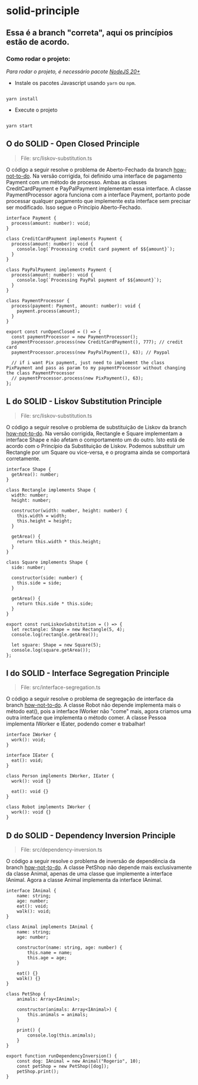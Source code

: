 # solid-principle

## Essa é a branch "correta", aqui os princípios estão de acordo.

### Como rodar o projeto:

_Para rodar o projeto, é necessário pacote [NodeJS 20+](https://nodejs.org/en/download/)_

- Instale os pacotes Javascript usando `yarn` ou `npm`.

```

yarn install

```

- Execute o projeto

```

yarn start

```

## O do SOLID - Open Closed Principle

> File: src/liskov-substitution.ts

O código a seguir resolve o problema de Aberto-Fechado da branch [how-not-to-do](https://github.com/cracogabriel/solid-principle/tree/how-not-to-do?tab=readme-ov-file#o-do-solid---open-closed-principle). Na versão corrigida, foi definido uma interface de pagamento Payment com um método de processo. Ambas as classes CreditCardPayment e PayPalPayment implementam essa interface. A classe PaymentProcessor agora funciona com a interface Payment, portanto pode processar qualquer pagamento que implemente esta interface sem precisar ser modificado. Isso segue o Princípio Aberto-Fechado.

```
interface Payment {
  process(amount: number): void;
}

class CreditCardPayment implements Payment {
  process(amount: number): void {
    console.log(`Processing credit card payment of $${amount}`);
  }
}

class PayPalPayment implements Payment {
  process(amount: number): void {
    console.log(`Processing PayPal payment of $${amount}`);
  }
}

class PaymentProcessor {
  process(payment: Payment, amount: number): void {
    payment.process(amount);
  }
}

export const runOpenClosed = () => {
  const paymentProcessor = new PaymentProcessor();
  paymentProcessor.process(new CreditCardPayment(), 777); // credit card
  paymentProcessor.process(new PayPalPayment(), 63); // Paypal

  // if i want Pix payment, just need to implement the class PixPayment and pass as param to my paymentProcessor without changing the class PaymentProcessor
  // paymentProcessor.process(new PixPayment(), 63);
};
```

## L do SOLID - Liskov Substitution Principle

> File: src/liskov-substitution.ts

O código a seguir resolve o problema de substituição de Liskov da branch [how-not-to-do](https://github.com/cracogabriel/solid-principle/tree/how-not-to-do?tab=readme-ov-file#l-do-solid---liskov-substitution-principle). Na versão corrigida, Rectangle e Square implementam a interface Shape e não afetam o comportamento um do outro. Isto está de acordo com o Princípio da Substituição de Liskov. Podemos substituir um Rectangle por um Square ou vice-versa, e o programa ainda se comportará corretamente.

```
interface Shape {
  getArea(): number;
}

class Rectangle implements Shape {
  width: number;
  height: number;

  constructor(width: number, height: number) {
    this.width = width;
    this.height = height;
  }

  getArea() {
    return this.width * this.height;
  }
}

class Square implements Shape {
  side: number;

  constructor(side: number) {
    this.side = side;
  }

  getArea() {
    return this.side * this.side;
  }
}

export const runLiskovSubstitution = () => {
  let rectangle: Shape = new Rectangle(5, 4);
  console.log(rectangle.getArea());

  let square: Shape = new Square(5);
  console.log(square.getArea());
};
```

## I do SOLID - Interface Segregation Principle

> File: src/interface-segregation.ts

O código a seguir resolve o problema de segregação de interface da branch [how-not-to-do](https://github.com/cracogabriel/solid-principle/tree/how-not-to-do?tab=readme-ov-file#i-do-solid---interface-segregation-principle). A classe Robot não depende implementa mais o método eat(), pois a interface IWorker não "come" mais, agora criamos uma outra interface que implementa o método comer. A classe Pessoa implementa IWorker e IEater, podendo comer e trabalhar!

```
interface IWorker {
  work(): void;
}

interface IEater {
  eat(): void;
}

class Person implements IWorker, IEater {
  work(): void {}

  eat(): void {}
}

class Robot implements IWorker {
  work(): void {}
}
```

## D do SOLID - Dependency Inversion Principle

> File: src/dependency-inversion.ts

O código a seguir resolve o problema de inversão de dependência da branch [how-not-to-do](https://github.com/cracogabriel/solid-principle/tree/how-not-to-do?tab=readme-ov-file#d-do-solid---dependency-inversion-principle). A classe PetShop não depende mais exclusivamente da classe Animal, apenas de uma classe que implemente a interface IAnimal. Agora a classe Animal implementa da interface IAnimal.

```
interface IAnimal {
    name: string;
    age: number;
    eat(): void;
    walk(): void;
}

class Animal implements IAnimal {
    name: string;
    age: number;

    constructor(name: string, age: number) {
        this.name = name;
        this.age = age;
    }

    eat() {}
    walk() {}
}

class PetShop {
    animals: Array<IAnimal>;

    constructor(animals: Array<IAnimal>) {
        this.animals = animals;
    }

    print() {
        console.log(this.animals);
    }
}

export function runDependencyInversion() {
    const dog: IAnimal = new Animal("Rogerio", 10);
    const petShop = new PetShop([dog]);
    petShop.print();
}
```

